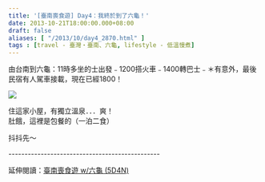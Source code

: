 ```yaml
---
title: '[臺南喪食遊] Day4：我終於到了六龜！'
date: 2013-10-21T18:00:00.000+08:00
draft: false
aliases: [ "/2013/10/day4_2870.html" ]
tags : [travel - 臺灣・臺南、六龜, lifestyle - 低溫慢煮]
---
```


由台南到六龜：11時多坐的士出發﹣1200搭火車﹣1400轉巴士﹣＊有意外，最後民宿有人駕車接載，現在已經1800！  

![](/images/tainan4c.jpg)

住這家小屋，有獨立溫泉．．．爽！  
肚餓，這裡是包餐的（一泊二食）  
  
  
  
  
抖抖先～  
  
\-----------------------------------------------  
  
延伸閱讀：[臺南喪食遊 w/六龜 (5D4N)](https://hidie.net/tainan5d4n/)
